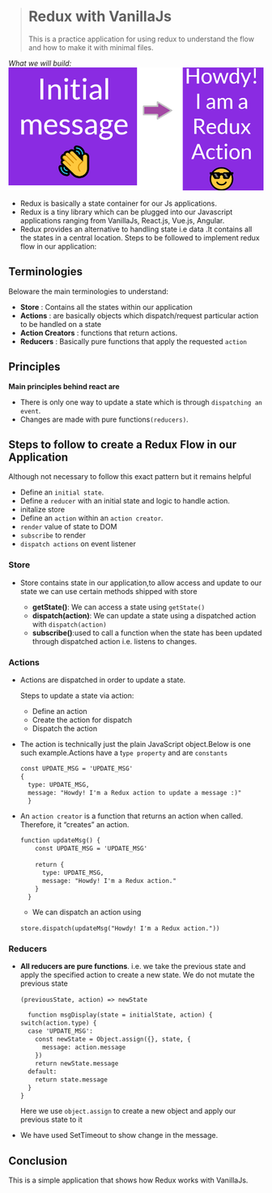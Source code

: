 > # Redux with VanillaJs
>This is a practice application for using redux to understand the flow and how to make it with minimal files.

  _What we will build:_
    ![](images/01_00.png)
- Redux is basically a state container for our Js applications.
- Redux is a tiny library which can be plugged into our Javascript applications ranging from VanillaJs, React.js, Vue.js, Angular.
- Redux provides an alternative to handling state i.e  data .It contains all the states in a central location.
Steps to be followed to implement redux flow in our application:
## Terminologies
Beloware the main terminologies to understand:
  - **Store**           : Contains all the states within our application
  - **Actions**         : are basically objects which dispatch/request particular action to be handled on a state
  - **Action Creators** : functions that return actions.
  - **Reducers**        : Basically pure functions that apply the requested `action`

## Principles
**Main principles behind react are**
  - There is only one way to update a state which is through `dispatching an event`.
  - Changes are made with pure functions`(reducers)`.

## Steps to follow to create a Redux Flow in our Application
Although not necessary to follow this exact pattern but it remains helpful
  - Define an `initial state`.
  - Define a `reducer` with an initial state and logic to handle action.
  - initalize store
  - Define an `action` within an `action creator`.
  - `render` value of state to DOM
  - `subscribe` to render
  - `dispatch actions` on event listener

### Store
  - Store contains state in our application,to allow access and update to our state we can use certain methods shipped with store

    - **getState()**: We can access a state using `getState()`
    - **dispatch(action)**: We can update a state using a dispatched action with `dispatch(action)`
    - **subscribe()**:used to call a function when the state has been updated through dispatched action i.e. listens to changes.

### Actions
  - Actions are dispatched in order to update a state.

     Steps to update a state via action:
     - Define an action
     - Create the action for dispatch 
     - Dispatch the action
  - The action is technically just the plain JavaScript object.Below is one such example.Actions have a t`ype property` and are `constants`
    ```
    const UPDATE_MSG = 'UPDATE_MSG'
    {
      type: UPDATE_MSG,
      message: "Howdy! I'm a Redux action to update a message :)"
      }
    ```
  - An `action creator` is a function that returns an action when called. Therefore, it “creates” an action.

    ```
    function updateMsg() {
        const UPDATE_MSG = 'UPDATE_MSG'
        
        return {
          type: UPDATE_MSG,
          message: "Howdy! I'm a Redux action."
        }
      }
    ```
    - We can dispatch an action using

    `store.dispatch(updateMsg("Howdy! I'm a Redux action."))`

### Reducers

- **All reducers are pure functions**. i.e. we take the previous state and apply the specified action to create a new state. We do not mutate the previous state

  `(previousState, action) => newState`

  ```
    function msgDisplay(state = initialState, action) {
  switch(action.type) {
    case 'UPDATE_MSG':
      const newState = Object.assign({}, state, {
        message: action.message
      })
      return newState.message
    default:
      return state.message
    }
  }
  ```
  Here we use `object.assign` to create a new object and apply our previous state to it

- We have used SetTimeout to show change in the message.

## Conclusion 
 This is a simple application that shows how Redux works with VanillaJs.
